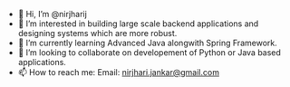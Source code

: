 - 👋 Hi, I’m @nirjharij
- 👀 I’m interested in building large scale backend applications and designing systems which are more robust.
- 🌱 I’m currently learning Advanced Java alongwith Spring Framework.
- 💞️ I’m looking to collaborate on developement of Python or Java based applications.
- 📫 How to reach me: Email: nirjhari.jankar@gmail.com

<!---
nirjharij/nirjharij is a ✨ special ✨ repository because its `README.md` (this file) appears on your GitHub profile.
You can click the Preview link to take a look at your changes.
--->
